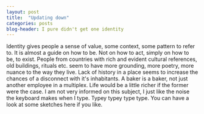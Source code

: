 ```yaml
---
layout: post
title:  "Updating down"
categories: posts
blog-header: I pure didn't get one identity
---
```


Identity gives people a sense of value, some context, some pattern to refer to. It is almost a guide on how to be. Not on how to act, simply on how to be, to exist. People from countries with rich and evident cultural references, old buildings, rituals etc. seem to have more grounding, more poetry, more nuance to the way they live. Lack of history in a place seems to increase the chances of a disconnect with it's inhabitants. A baker is a baker, not just another employee in a multiplex. Life would be a little richer if the former were the case. I am not very informed on this subject, I just like the noise the keyboard makes when I type. Typey typey type type. You can have a look at some sketches here if you like.
